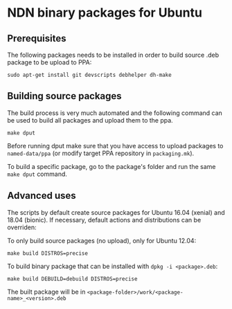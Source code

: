 # NDN binary packages for Ubuntu

## Prerequisites

The following packages needs to be installed in order to build source .deb package to be
upload to PPA:

    sudo apt-get install git devscripts debhelper dh-make

## Building source packages

The build process is very much automated and the following command can be used to build
all packages and upload them to the ppa.

    make dput

Before running dput make sure that you have access to upload packages to `named-data/ppa`
(or modify target PPA repository in `packaging.mk`).

To build a specific package, go to the package's folder and run the same `make dput` command.

## Advanced uses

The scripts by default create source packages for Ubuntu 16.04 (xenial) and 18.04 (bionic).
If necessary, default actions and distributions can be overriden:

To only build source packages (no upload), only for Ubuntu 12.04:

    make build DISTROS=precise

To build binary package that can be installed with `dpkg -i <package>.deb`:

    make build DEBUILD=debuild DISTROS=precise

The built package will be in `<package-folder>/work/<package-name>_<version>.deb`
